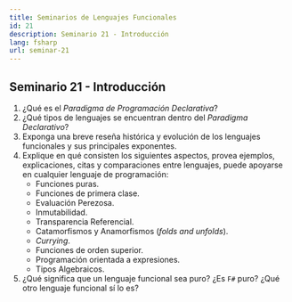 ```yaml
---
title: Seminarios de Lenguajes Funcionales
id: 21
description: Seminario 21 - Introducción
lang: fsharp
url: seminar-21
---
```


## Seminario 21 - Introducción

1. ¿Qué es el *Paradigma de Programación Declarativa*?
2. ¿Qué tipos de lenguajes se encuentran dentro del *Paradigma Declarativo*?
3. Exponga una breve reseña histórica y evolución de los lenguajes funcionales y sus principales exponentes.
4. Explique en qué consisten los siguientes aspectos,
provea ejemplos, explicaciones, citas y comparaciones entre lenguajes,
puede apoyarse en cualquier lenguaje de programación:
   - Funciones puras.
   - Funciones de primera clase.
   - Evaluación Perezosa.
   - Inmutabilidad.
   - Transparencia Referencial.
   - Catamorfismos y Anamorfismos (*folds and unfolds*).
   - *Currying*.
   - Funciones de orden superior.
   - Programación orientada a expresiones.
   - Tipos Algebraicos.
5. ¿Qué significa que un lenguaje funcional sea puro? ¿Es `F#` puro? ¿Qué otro lenguaje funcional sí lo es?

